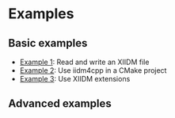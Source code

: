# Examples

## Basic examples
- [Example 1](example1/README.md): Read and write an XIIDM file
- [Example 2](example2/README.md): Use iidm4cpp in a CMake project
- [Example 3](example3/README.md): Use XIIDM extensions

## Advanced examples
